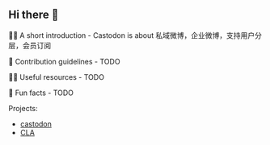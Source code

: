 ## Hi there 👋


🙋‍♀️ A short introduction - Castodon is about 私域微博，企业微博，支持用户分层，会员订阅

🌈 Contribution guidelines - TODO

👩‍💻 Useful resources - TODO

🍿 Fun facts - TODO


Projects:

- [castodon](https://github.com/castodon/castodon)
- [CLA](https://github.com/Castodon/cla)
